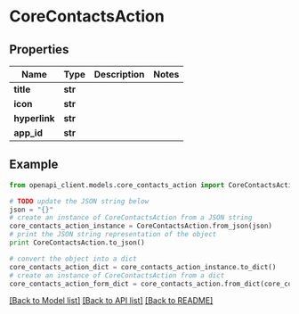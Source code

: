 # CoreContactsAction


## Properties
Name | Type | Description | Notes
------------ | ------------- | ------------- | -------------
**title** | **str** |  | 
**icon** | **str** |  | 
**hyperlink** | **str** |  | 
**app_id** | **str** |  | 

## Example

```python
from openapi_client.models.core_contacts_action import CoreContactsAction

# TODO update the JSON string below
json = "{}"
# create an instance of CoreContactsAction from a JSON string
core_contacts_action_instance = CoreContactsAction.from_json(json)
# print the JSON string representation of the object
print CoreContactsAction.to_json()

# convert the object into a dict
core_contacts_action_dict = core_contacts_action_instance.to_dict()
# create an instance of CoreContactsAction from a dict
core_contacts_action_form_dict = core_contacts_action.from_dict(core_contacts_action_dict)
```
[[Back to Model list]](../README.md#documentation-for-models) [[Back to API list]](../README.md#documentation-for-api-endpoints) [[Back to README]](../README.md)


